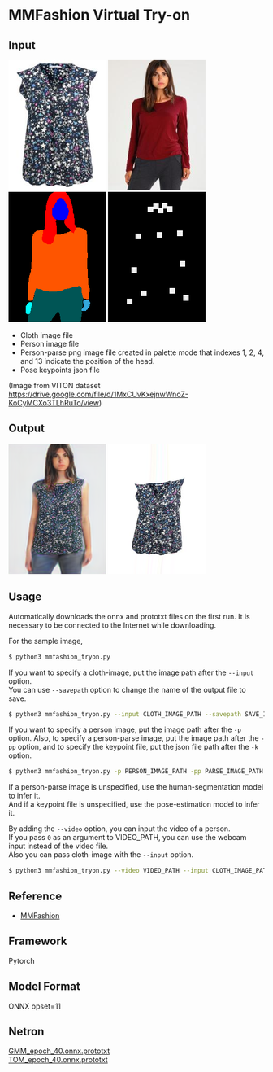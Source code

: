 # MMFashion Virtual Try-on

## Input

![Input](cloth/019029_1.jpg)
![Input](image/000320_0.jpg)
![Input](image-parse/000320_0.png)
![Input](pose/000320_0.png)

- Cloth image file
- Person image file
- Person-parse png image file created in palette mode that indexes 1, 2, 4, and 13 indicate the position of the head.
- Pose keypoints json file

(Image from VITON dataset https://drive.google.com/file/d/1MxCUvKxejnwWnoZ-KoCyMCXo3TLhRuTo/view)

## Output

![Output](output.png)
![Output](output-warp-cloth.png)

## Usage
Automatically downloads the onnx and prototxt files on the first run.
It is necessary to be connected to the Internet while downloading.

For the sample image,
``` bash
$ python3 mmfashion_tryon.py
```

If you want to specify a cloth-image, put the image path after the `--input` option.  
You can use `--savepath` option to change the name of the output file to save.
```bash
$ python3 mmfashion_tryon.py --input CLOTH_IMAGE_PATH --savepath SAVE_IMAGE_PATH
```

If you want to specify a person image, put the image path after the `-p` option. 
Also, to specify a person-parse image, put the image path after the `-pp` option, 
and to specify the keypoint file, put the json file path after the `-k` option.
```bash
$ python3 mmfashion_tryon.py -p PERSON_IMAGE_PATH -pp PARSE_IMAGE_PATH -k JSON_FILE_PATH
```

If a person-parse image is unspecified, use the human-segmentation model to infer it.  
And if a keypoint file is unspecified, use the pose-estimation model to infer it.

By adding the `--video` option, you can input the video of a person.   
If you pass `0` as an argument to VIDEO_PATH, you can use the webcam input instead of the video file.  
Also you can pass cloth-image with the `--input` option.
```bash
$ python3 mmfashion_tryon.py --video VIDEO_PATH --input CLOTH_IMAGE_PATH
```

## Reference

- [MMFashion](https://github.com/open-mmlab/mmfashion)

## Framework

Pytorch

## Model Format

ONNX opset=11

## Netron

[GMM_epoch_40.onnx.prototxt](https://netron.app/?url=https://storage.googleapis.com/ailia-models/mmfashion_tryon/GMM_epoch_40.onnx.prototxt)  
[TOM_epoch_40.onnx.prototxt](https://netron.app/?url=https://storage.googleapis.com/ailia-models/mmfashion_tryon/TOM_epoch_40.onnx.prototxt)  
